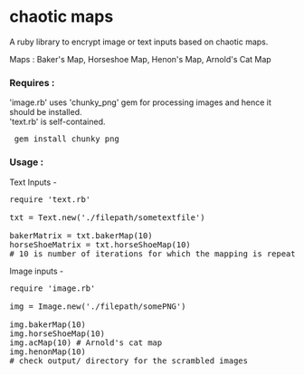 chaotic maps
============
A ruby library to encrypt image or text inputs based on chaotic maps.

Maps : Baker's Map, Horseshoe Map, Henon's Map, Arnold's Cat Map

<h3>Requires : </h3>

'image.rb' uses 'chunky_png' gem for processing images and hence it should be installed. <br/>
'text.rb' is self-contained.
<pre> gem install chunky_png </pre>

<h3>Usage : </h3>

Text Inputs -
<pre>
require 'text.rb'

txt = Text.new('./filepath/sometextfile')

bakerMatrix = txt.bakerMap(10) 
horseShoeMatrix = txt.horseShoeMap(10)  
# 10 is number of iterations for which the mapping is repeated, default value is 1
</pre>

Image inputs -
<pre>
require 'image.rb'

img = Image.new('./filepath/somePNG')

img.bakerMap(10) 
img.horseShoeMap(10)
img.acMap(10) # Arnold's cat map
img.henonMap(10)
# check output/ directory for the scrambled images
</pre>
